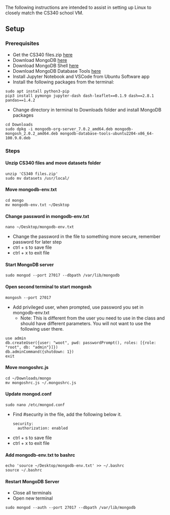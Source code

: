 The following instructions are intended to assist in setting up Linux to closely match the CS340 school VM.

## Setup

### Prerequisites
* Get the CS340 files.zip [here](https://github.com/polloparatodos/CS340-Local_Setup/raw/master/CS340%20files.zip)
* Download MongoDB [here](https://repo.mongodb.org/apt/ubuntu/dists/jammy/mongodb-org/7.0/multiverse/binary-amd64/mongodb-org-server_7.0.2_amd64.deb)
* Download MongoDB Shell [here](https://downloads.mongodb.com/compass/mongodb-mongosh_2.0.2_amd64.deb?_ga=2.152946553.1902714214.1697858576-1426810728.1690164718)
* Download MongoDB Database Tools [here](https://fastdl.mongodb.org/tools/db/mongodb-database-tools-ubuntu2204-x86_64-100.9.0.deb)
* Install Jupyter Notebook and VSCode from Ubuntu Software app
* Install the following packages from the terminal:
```
sudo apt install python3-pip
pip3 install pymongo jupyter-dash dash-leaflet==0.1.9 dash==2.8.1 pandas==1.4.2
```
* Change directory in terminal to Downloads folder and install MongoDB packages
```
cd Downloads
sudo dpkg -i mongodb-org-server_7.0.2_amd64.deb mongodb-mongosh_2.0.2_amd64.deb mongodb-database-tools-ubuntu2204-x86_64-100.9.0.deb
```


### Steps

#### Unzip CS340 files and move datasets folder

```
unzip 'CS340 files.zip'
sudo mv datasets /usr/local/
```

#### Move mongodb-env.txt
```
cd mongo
mv mongodb-env.txt ~/Desktop
```

#### Change password in mongodb-env.txt
```
nano ~/Desktop/mongodb-env.txt
```
* Change the password in the file to something more secure, remember password for later step
* ctrl + s to save file
* ctrl + x to exit file

#### Start MongoDB server
```
sudo mongod --port 27017 --dbpath /var/lib/mongodb
```

#### Open second terminal to start mongosh
```
mongosh --port 27017
```
* Add privileged user, when prompted, use password you set in mongodb-env.txt
  * Note: This is different from the user you need to use in the class and should have different parameters. You will not want to use the following user there.
```
use admin
db.createUser({user: "woot", pwd: passwordPrompt(), roles: [{role: "root", db: "admin"}]})
db.adminCommand({shutdown: 1})
exit
```

#### Move mongoshrc.js
```
cd ~/Downloads/mongo
mv mongoshrc.js ~/.mongoshrc.js
```

#### Update mongod.conf
```
sudo nano /etc/mongod.conf
```
  * Find #security in the file, add the following below it.
    ```
    security:
      authorization: enabled
    ```
  * ctrl + s to save file
  * ctrl + x to exit file

#### Add mongodb-env.txt to bashrc
```
echo 'source ~/Desktop/mongodb-env.txt' >> ~/.bashrc
source ~/.bashrc
```

#### Restart MongoDB Server
* Close all terminals
* Open new terminal
```
sudo mongod --auth --port 27017 --dbpath /var/lib/mongodb
```
